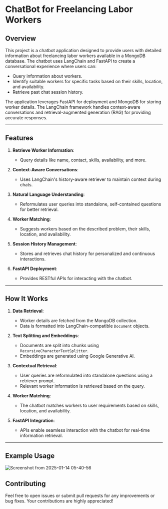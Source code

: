 # ChatBot for Freelancing Labor Workers

## Overview

This project is a chatbot application designed to provide users with detailed information about freelancing labor workers available in a MongoDB database. The chatbot uses LangChain and FastAPI to create a conversational experience where users can:

- Query information about workers.
- Identify suitable workers for specific tasks based on their skills, location, and availability.
- Retrieve past chat session history.

The application leverages FastAPI for deployment and MongoDB for storing worker details. The LangChain framework handles context-aware conversations and retrieval-augmented generation (RAG) for providing accurate responses.

---

## Features

1. **Retrieve Worker Information**:
   - Query details like name, contact, skills, availability, and more.

2. **Context-Aware Conversations**:
   - Uses LangChain's history-aware retriever to maintain context during chats.

3. **Natural Language Understanding**:
   - Reformulates user queries into standalone, self-contained questions for better retrieval.

4. **Worker Matching**:
   - Suggests workers based on the described problem, their skills, location, and availability.

5. **Session History Management**:
   - Stores and retrieves chat history for personalized and continuous interactions.

6. **FastAPI Deployment**:
   - Provides RESTful APIs for interacting with the chatbot.

---



## How It Works

1. **Data Retrieval**:
   - Worker details are fetched from the MongoDB collection.
   - Data is formatted into LangChain-compatible `Document` objects.

2. **Text Splitting and Embeddings**:
   - Documents are split into chunks using `RecursiveCharacterTextSplitter`.
   - Embeddings are generated using Google Generative AI.

3. **Contextual Retrieval**:
   - User queries are reformulated into standalone questions using a retriever prompt.
   - Relevant worker information is retrieved based on the query.

4. **Worker Matching**:
   - The chatbot matches workers to user requirements based on skills, location, and availability.

5. **FastAPI Integration**:
   - APIs enable seamless interaction with the chatbot for real-time information retrieval.

---

## Example Usage

![Screenshot from 2025-01-14 05-40-56](https://github.com/user-attachments/assets/d5002cf5-c2ca-4f3d-aa11-ea5391e7bdcd)

## Contributing

Feel free to open issues or submit pull requests for any improvements or bug fixes. Your contributions are highly appreciated!
